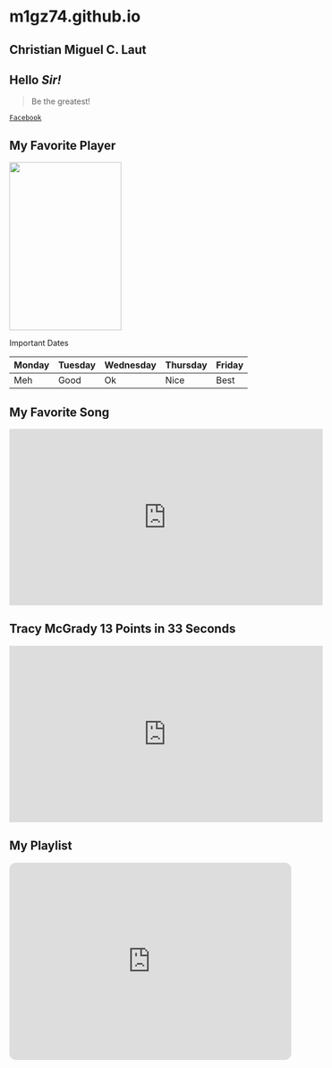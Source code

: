 # m1gz74.github.io
## Christian Miguel C. Laut
## Hello *Sir!*

> Be the greatest!

[`Facebook`](https://www.facebook.com/)

## My Favorite Player

<img src="https://cdn.vox-cdn.com/thumbor/Uh0hxydvimhfQLJGGlhxiN59p2g=/0x0:1960x3008/1920x0/filters:focal(0x0:1960x3008):no_upscale()/cdn.vox-cdn.com/uploads/chorus_asset/file/10462477/T_Mac.jpg" width="200" height="300">


Important Dates



| Monday | Tuesday | Wednesday | Thursday| Friday|
|--------|---------|-----------|---------|-------|
| Meh | Good | Ok | Nice | Best |






## My Favorite Song
<iframe width="560" height="315" src="https://www.youtube.com/embed/0af9b1lyzWg" title="YouTube video player" frameborder="0" allow="accelerometer; autoplay; clipboard-write; encrypted-media; gyroscope; picture-in-picture; web-share" allowfullscreen></iframe>





## Tracy McGrady 13 Points in 33 Seconds
<iframe width="560" height="315" src="https://www.youtube.com/embed/1jbtt6OGLms" title="YouTube video player" frameborder="0" allow="accelerometer; autoplay; clipboard-write; encrypted-media; gyroscope; picture-in-picture; web-share" allowfullscreen></iframe>





## My Playlist
<iframe style="border-radius:12px" src="https://open.spotify.com/embed/playlist/0vfrU6UAgART0HVpOdHBeg?utm_source=generator" width="100%" height="352" frameBorder="0" allowfullscreen="" allow="autoplay; clipboard-write; encrypted-media; fullscreen; picture-in-picture" loading="lazy"></iframe>




